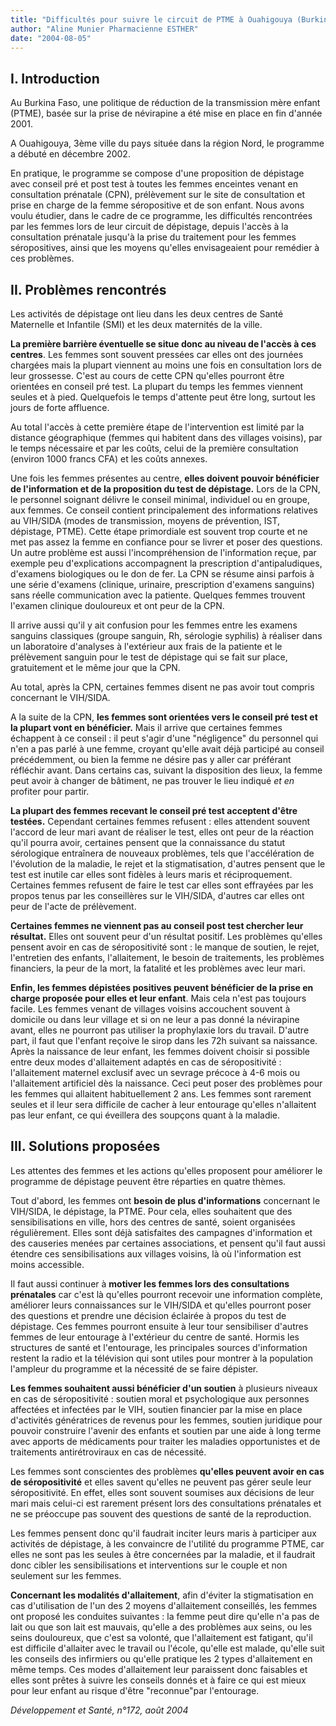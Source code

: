 ```yaml
---
title: "Difficultés pour suivre le circuit de PTME à Ouahigouya (Burkina Faso)"
author: "Aline Munier Pharmacienne ESTHER"
date: "2004-08-05"
---
```


## I. Introduction

Au Burkina Faso, une politique de réduction de la transmission mère enfant (PTME), basée sur la prise de névirapine a été mise en place en fin d'année 2001.

A Ouahigouya, 3ème ville du pays située dans la région Nord, le programme a débuté en décembre 2002.

En pratique, le programme se compose d'une proposition de dépistage avec conseil pré et post test à toutes les femmes enceintes venant en consultation prénatale (CPN), prélèvement sur le site de consultation et prise en charge de la femme séropositive et de son enfant. Nous avons voulu étudier, dans le cadre de ce programme, les difficultés rencontrées par les femmes lors de leur circuit de dépistage, depuis l'accès à la consultation prénatale jusqu'à la prise du traitement pour les femmes séropositives, ainsi que les moyens qu'elles envisageaient pour remédier à ces problèmes.

## II. Problèmes rencontrés

Les activités de dépistage ont lieu dans les deux centres de Santé Maternelle et Infantile (SMI) et les deux maternités de la ville.

**La première barrière éventuelle se situe donc au niveau de l'accès à ces centres**. Les femmes sont souvent pressées car elles ont des journées chargées mais la plupart viennent au moins une fois en consultation lors de leur grossesse. C'est au cours de cette CPN qu'elles pourront être orientées en conseil pré test. La plupart du temps les femmes viennent seules et à pied. Quelquefois le temps d'attente peut être long, surtout les jours de forte affluence.

Au total l'accès à cette première étape de l'intervention est limité par la distance géographique (femmes qui habitent dans des villages voisins), par le temps nécessaire et par les coûts, celui de la première consultation (environ 1000 francs CFA) et les coûts annexes.

Une fois les femmes présentes au centre, **elles doivent pouvoir bénéficier de l'information et de la proposition du test de dépistage.** Lors de la CPN, le personnel soignant délivre le conseil minimal, individuel ou en groupe, aux femmes. Ce conseil contient principalement des informations relatives au VIH/SIDA (modes de transmission, moyens de prévention, IST, dépistage, PTME). Cette étape primordiale est souvent trop courte et ne met pas assez la femme en confiance pour se livrer et poser des questions. Un autre problème est aussi l'incompréhension de l'information reçue, par exemple peu d'explications accompagnent la prescription d'antipaludiques, d'examens biologiques ou le don de fer. La CPN se résume ainsi parfois à une série d'examens (clinique, urinaire, prescription d'examens sanguins) sans réelle communication avec la patiente. Quelques femmes trouvent l'examen clinique douloureux et ont peur de la CPN.

Il arrive aussi qu'il y ait confusion pour les femmes entre les examens sanguins classiques (groupe sanguin, Rh, sérologie syphilis) à réaliser dans un laboratoire d'analyses à l'extérieur aux frais de la patiente et le prélèvement sanguin pour le test de dépistage qui se fait sur place, gratuitement et le même jour que la CPN.

Au total, après la CPN, certaines femmes disent ne pas avoir tout compris concernant le VIH/SIDA.

A la suite de la CPN, **les femmes sont orientées vers le conseil pré test et la plupart vont en bénéficier.** Mais il arrive que certaines femmes échappent à ce conseil : il peut s'agir d'une "négligence" du personnel qui n'en a pas parlé à une femme, croyant qu'elle avait déjà participé au conseil précédemment, ou bien la femme ne désire pas y aller car préférant réfléchir avant. Dans certains cas, suivant la disposition des lieux, la femme peut avoir à changer de bâtiment, ne pas trouver le lieu indiqué *et en* profiter pour partir.

**La plupart des femmes recevant le conseil pré test acceptent d'être testées.** Cependant certaines femmes refusent : elles attendent souvent l'accord de leur mari avant de réaliser le test, elles ont peur de la réaction qu'il pourra avoir, certaines pensent que la connaissance du statut sérologique entraînera de nouveaux problèmes, tels que l'accélération de l'évolution de la maladie, le rejet et la stigmatisation, d'autres pensent que le test est inutile car elles sont fidèles à leurs maris et réciproquement. Certaines femmes refusent de faire le test car elles sont effrayées par les propos tenus par les conseillères sur le VIH/SIDA, d'autres car elles ont peur de l'acte de prélèvement.

**Certaines femmes ne viennent pas au conseil post test chercher leur résultat.** Elles ont souvent peur d'un résultat positif. Les problèmes qu'elles pensent avoir en cas de séropositivité sont : le manque de soutien, le rejet, l'entretien des enfants, l'allaitement, le besoin de traitements, les problèmes financiers, la peur de la mort, la fatalité et les problèmes avec leur mari.

**Enfin, les femmes dépistées positives peuvent bénéficier de la prise en charge proposée pour elles et leur enfant**. Mais cela n'est pas toujours facile. Les femmes venant de villages voisins accouchent souvent à domicile ou dans leur village et si on ne leur a pas donné la névirapine avant, elles ne pourront pas utiliser la prophylaxie lors du travail. D'autre part, il faut que l'enfant reçoive le sirop dans les 72h suivant sa naissance. Après la naissance de leur enfant, les femmes doivent choisir si possible entre deux modes d'allaitement adaptés en cas de séropositivité : l'allaitement maternel exclusif avec un sevrage précoce à 4-6 mois ou l'allaitement artificiel dès la naissance. Ceci peut poser des problèmes pour les femmes qui allaitent habituellement 2 ans. Les femmes sont rarement seules et il leur sera difficile de cacher à leur entourage qu'elles n'allaitent pas leur enfant, ce qui éveillera des soupçons quant à la maladie.

## III. Solutions proposées

Les attentes des femmes et les actions qu'elles proposent pour améliorer le programme de dépistage peuvent être réparties en quatre thèmes.

Tout d'abord, les femmes ont **besoin de plus d'informations** concernant le VIH/SIDA, le dépistage, la PTME. Pour cela, elles souhaitent que des sensibilisations en ville, hors des centres de santé, soient organisées régulièrement. Elles sont déjà satisfaites des campagnes d'information et des causeries menées par certaines associations, et pensent qu'il faut aussi étendre ces sensibilisations aux villages voisins, là où l'information est moins accessible.

Il faut aussi continuer à **motiver les femmes lors des consultations prénatales** car c'est là qu'elles pourront recevoir une information complète, améliorer leurs connaissances sur le VIH/SIDA et qu'elles pourront poser des questions et prendre une décision éclairée à propos du test de dépistage. Ces femmes pourront ensuite à leur tour sensibiliser d'autres femmes de leur entourage à l'extérieur du centre de santé. Hormis les structures de santé et l'entourage, les principales sources d'information restent la radio et la télévision qui sont utiles pour montrer à la population l'ampleur du programme et la nécessité de se faire dépister.

**Les femmes souhaitent aussi bénéficier d'un soutien** à plusieurs niveaux en cas de séropositivité : soutien moral et psychologique aux personnes affectées et infectées par le VIH, soutien financier par la mise en place d'activités génératrices de revenus pour les femmes, soutien juridique pour pouvoir construire l'avenir des enfants et soutien par une aide à long terme avec apports de médicaments pour traiter les maladies opportunistes et de traitements antirétroviraux en cas de nécessité.

Les femmes sont conscientes des problèmes **qu'elles peuvent avoir en cas de séropositivité** et elles savent qu'elles ne peuvent pas gérer seule leur séropositivité. En effet, elles sont souvent soumises aux décisions de leur mari mais celui-ci est rarement présent lors des consultations prénatales et ne se préoccupe pas souvent des questions de santé de la reproduction.

Les femmes pensent donc qu'il faudrait inciter leurs maris à participer aux activités de dépistage, à les convaincre de l'utilité du programme PTME, car elles ne sont pas les seules à être concernées par la maladie, et il faudrait donc cibler les sensibilisations et interventions sur le couple et non seulement sur les femmes.

**Concernant les modalités d'allaitement**, afin d'éviter la stigmatisation en cas d'utilisation de l'un des 2 moyens d'allaitement conseillés, les femmes ont proposé les conduites suivantes : la femme peut dire qu'elle n'a pas de lait ou que son lait est mauvais, qu'elle a des problèmes aux seins, ou les seins douloureux, que c'est sa volonté, que l'allaitement est fatigant, qu'il est difficile d'allaiter avec le travail ou l'école, qu'elle est malade, qu'elle suit les conseils des infirmiers ou qu'elle pratique les 2 types d'allaitement en même temps. Ces modes d'allaitement leur paraissent donc faisables et elles sont prêtes à suivre les conseils donnés et à faire ce qui est mieux pour leur enfant au risque d'être "reconnue"par l'entourage.

*Développement et Santé, n°172, août 2004*
